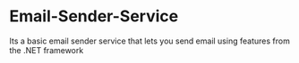 # Email-Sender-Service
Its a basic email sender service that lets you send email using features from the .NET framework
